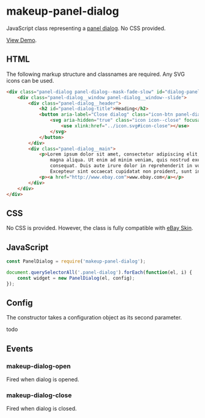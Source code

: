 # makeup-panel-dialog

JavaScript class representing a [panel dialog](https://ebay.gitbook.io/mindpatterns/disclosure/panel-dialog). No CSS provided.

[View Demo](https://makeup.github.io/makeup-js/makeup-panel-dialog/index.html).

## HTML

The following markup structure and classnames are required. Any SVG icons can be used.

```html
<div class="panel-dialog panel-dialog--mask-fade-slow" id="dialog-panel" role="dialog" aria-labelledby="panel-dialog-title" aria-modal="true" hidden>
    <div class="panel-dialog__window panel-dialog__window--slide">
        <div class="panel-dialog__header">
            <h2 id="panel-dialog-title">Heading</h2>
            <button aria-label="Close dialog" class="icon-btn panel-dialog__close" type="button">
                <svg aria-hidden="true" class="icon icon--close" focusable="false" height="16" width="16">
                    <use xlink:href="../icon.svg#icon-close"></use>
                </svg>
            </button>
        </div>
        <div class="panel-dialog__main">
            <p>Lorem ipsum dolor sit amet, consectetur adipiscing elit, sed do eiusmod tempor incididunt ut labore et dolore
                magna aliqua. Ut enim ad minim veniam, quis nostrud exercitation ullamco laboris nisi ut aliquip ex ea commodo
                consequat. Duis aute irure dolor in reprehenderit in voluptate velit esse cillum dolore eu fugiat nulla pariatur.
                Excepteur sint occaecat cupidatat non proident, sunt in culpa qui officia deserunt mollit anim id est laborum.</p>
            <p><a href="http://www.ebay.com">www.ebay.com</a></p>
        </div>
    </div>
</div>
```

## CSS

No CSS is provided. However, the class is fully compatible with [eBay Skin](https://ebay.github.io/skin/#panel-dialog).

## JavaScript

```js
const PanelDialog = require('makeup-panel-dialog');

document.querySelectorAll('.panel-dialog').forEach(function(el, i) {
    const widget = new PanelDialog(el, config);
});
```

## Config

The constructor takes a configuration object as its second parameter.

todo

## Events

### makeup-dialog-open

Fired when dialog is opened.

### makeup-dialog-close

Fired when dialog is closed.
